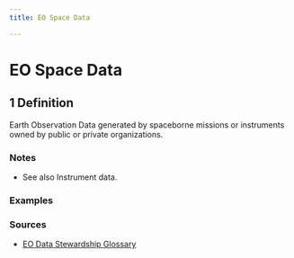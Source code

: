 ```yaml
---
title: EO Space Data

---
```


# EO Space Data

## 1 Definition

Earth Observation Data generated by spaceborne missions or instruments owned by public or private organizations. 

### Notes
- See also Instrument data.

### Examples 

### Sources 
- [EO Data Stewardship Glossary](https://ceos.org/document_management/Working_Groups/WGISS/Interest_Groups/Data_Stewardship/White_Papers/EO-DataStewardshipGlossary.pdf)
